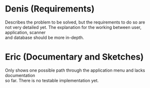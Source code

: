 # Denis (Requirements)  
  
Describes the problem to be solved, but the requirements to do so are  
not very detailed yet. The explanation for the working between user, application, scanner  
and database should be more in-depth.  

# Eric (Documentary and Sketches)  
  
Only shows one possible path through the application menu and lacks documentation   
so far. There is no testable implementation yet.
